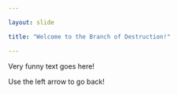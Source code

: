 ```yaml
---

layout: slide

title: "Welcome to the Branch of Destruction!"

---
```


Very funny text goes here!

Use the left arrow to go back!

